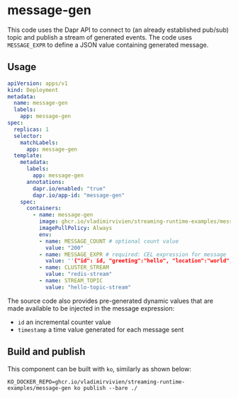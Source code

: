 # message-gen

This code uses the Dapr API to connect to (an already established pub/sub) topic and publish a stream of generated
events.  The code uses `MESSAGE_EXPR` to define a JSON value containing generated message.

## Usage

```yaml
apiVersion: apps/v1
kind: Deployment
metadata:
  name: message-gen
  labels:
    app: message-gen
spec:
  replicas: 1
  selector:
    matchLabels:
      app: message-gen
  template:
    metadata:
      labels:
        app: message-gen
      annotations:
        dapr.io/enabled: "true"
        dapr.io/app-id: "message-gen"
    spec:
      containers:
        - name: message-gen
          image: ghcr.io/vladimirvivien/streaming-runtime-examples/message-gen:latest
          imagePullPolicy: Always
          env:
          - name: MESSAGE_COUNT # optional count value
            value: "200"
          - name: MESSAGE_EXPR # required: CEL expression for message
            value: ''{"id": id, "greeting":"hello", "location":"world", "timestamp":timestamp}''
          - name: CLUSTER_STREAM
            value: "redis-stream"
          - name: STREAM_TOPIC
            value: "hello-topic-stream"
```
The source code also provides pre-generated dynamic values that are made available to be injected in the message expression:
* `id` an incremental counter value 
* `timestamp` a time value generated for each message sent

## Build and publish

This component can be built with `ko`, similarly as shown below:

```
KO_DOCKER_REPO=ghcr.io/vladimirvivien/streaming-runtime-examples/message-gen ko publish --bare ./
```
